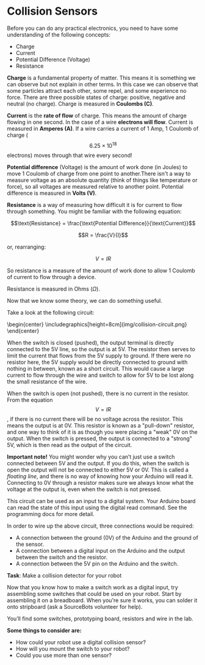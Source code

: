# Collision Sensors

Before you can do any practical electronics, you need to have some understanding of the following concepts:

* Charge
* Current
* Potential Difference (Voltage)
* Resistance

**Charge** is a fundamental property of matter. This means it is something we can observe but not explain in other terms. In this case we can observe that some particles attract each other, some repel, and some experience no force. There are three possible states of charge: positive, negative and neutral (no charge). Charge is measured in **Coulombs (C)**.

**Current** is the **rate of flow** of charge. This means the amount of charge flowing in one second. In the case of a wire **electrons will flow**. Current is measured in **Amperes (A)**. If a wire carries a current of 1 Amp, 1 Coulomb of charge ( $$6.25 \times 10^18$$ electrons) moves through that wire every second!

**Potential difference** (Voltage) is the amount of work done (in Joules) to move 1 Coulomb of charge from one point to another.There isn't a way to measure voltage as an absolute quantity (think of things like temperature or force), so all voltages are measured relative to another point. Potential difference is measured in **Volts (V)**.

**Resistance** is a way of measuring how difficult it is for current to flow through something. You might be familiar with the following equation: 

$$\text{Resistance} = \frac{\text{Potential Difference}}{\text{Current}}$$

$$R = \frac{V}{I}$$ 

or, rearranging:

$$V = IR$$

So resistance is a measure of the amount of work done to allow 1 Coulomb of current to flow through a device.

Resistance is measured in Ohms ($\Omega$).

Now that we know some theory, we can do something useful.

Take a look at the following circuit:

\begin{center}  \includegraphics[height=8cm]{img/collision-circuit.png} \end{center}

When the switch is closed (pushed), the output terminal is directly connected to the 5V line, so the output is at 5V. The resistor then serves to limit the current that flows from the 5V supply to ground. If there were no resistor here, the 5V supply would be directly connected to ground with nothing in between, known as a short circuit. This would cause a large current to flow through the wire and switch to allow for 5V to be lost along the small resistance of the wire.

When the switch is open (not pushed), there is no current in the resistor. From the equation $$V = IR$$, if there is no current there will be no voltage across the resistor. This means the output is at 0V. This resistor is known as a "pull-down" resistor, and one way to think of it is as though you were placing a "weak" 0V on the output. When the switch is pressed, the output is connected to a "strong" 5V, which is then read as the output of the circuit.

**Important note!** You might wonder why you can’t just use a switch connected between 5V and the output. If you do this, when the switch is open the output will not be connected to either 5V or 0V. This is called a *floating line*, and there is no way of knowing how your Arduino will read it. Connecting to 0V through a resistor makes sure we always know what the voltage at the output is, even when the switch is not pressed.

This circuit can be used as an input to a digital system. Your Arduino board can read the state of this input using the digital read command. See the programming docs for more detail.

In order to wire up the above circuit, three connections would be required:

* A connection between the ground (0V) of the Arduino and the ground of the sensor.
* A connection between a digital input on the Arduino and the output between the switch and the resistor.
* A connection between the 5V pin on the Arduino and the switch.

**Task**: Make a collision detector for your robot

Now that you know how to make a switch work as a digital input, try assembling some switches that could be used on your robot. Start by assembling it on a breadboard. When you're sure it works, you can solder it onto stripboard (ask a SourceBots volunteer for help).

You’ll find some switches, prototyping board, resistors and wire in the lab.

**Some things to consider are:**

* How could your robot use a digital collision sensor?
* How will you mount the switch to your robot?
* Could you use more than one sensor?

